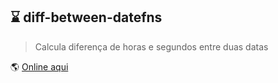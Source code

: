 ## :hourglass: diff-between-datefns
> Calcula diferença de horas e segundos entre duas datas

:earth_americas: [Online aqui](https://mrbrunelli.github.io/diff-between-datefns)